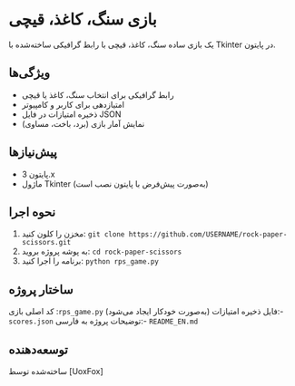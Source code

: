 # بازی سنگ، کاغذ، قیچی
یک بازی ساده سنگ، کاغذ، قیچی با رابط گرافیکی ساخته‌شده با Tkinter در پایتون.

## ویژگی‌ها
- رابط گرافیکی برای انتخاب سنگ، کاغذ یا قیچی
- امتیازدهی برای کاربر و کامپیوتر
- ذخیره امتیازات در فایل JSON
- نمایش آمار بازی (برد، باخت، مساوی)

## پیش‌نیازها
- پایتون 3.x
- ماژول Tkinter (به‌صورت پیش‌فرض با پایتون نصب است)

## نحوه اجرا
1. مخزن را کلون کنید: `git clone https://github.com/USERNAME/rock-paper-scissors.git`
2. به پوشه پروژه بروید: `cd rock-paper-scissors`
3. برنامه را اجرا کنید: `python rps_game.py`

## ساختار پروژه
 کد اصلی بازی :`rps_game.py`
 فایل ذخیره امتیازات (به‌صورت خودکار ایجاد می‌شود):- `scores.json`
 توضیحات پروژه به فارسی:- `README_EN.md`
 
## توسعه‌دهنده
ساخته‌شده توسط [UoxFox]
